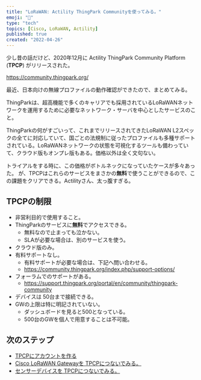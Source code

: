 ```yaml
---
title: "LoRaWAN: Actility ThingPark Communityを使ってみる。"
emoji: "🦝"
type: "tech"
topics: [Cisco, LoRaWAN, Actility]
published: true
created: "2022-04-26"
---
```


少し昔の話だけど、2020年12月に Actility ThingPark Community Platform (**TPCP**) がリリースされた。

https://community.thingpark.org/

最近、日本向けの無線プロファイルの動作確認ができたので、まとめてみる。

ThingParkは、超高機能で多くのキャリアでも採用されているLoRaWANネットワークを運用するために必要なネットワーク・サーバを中心としたサービスのこと。

ThingParkの何がすごいって、これまでリリースされてきたLoRaWAN L2スペックの全てに対応していて、国ごとの法規制に従ったプロファイルも多種サポートされている。LoRaWANネットワークの状態を可視化するツールも備わっていて、クラウド版もオンプレ版もある。価格以外は全く文句ない。

トライアルをする時に、この価格がボトルネックになっていたケースが多々あった。
が、TPCPはこれらのサービスをまさかの**無料**で使うことができるので、この課題をクリアできる。Actilityさん、太っ腹すぎる。

## TPCPの制限

- 非営利目的で使用すること。
- ThingParkのサービスに**無料**でアクセスできる。
    + 無料なので止まっても泣かない。
    + SLAが必要な場合は、別のサービスを使う。
- クラウド版のみ。
- 有料サポートなし。
    + 有料サポートが必要な場合は、下記へ問い合わせる。
    + https://community.thingpark.org/index.php/support-options/
- フォーラムでのサポートがある。
    + https://support.thingpark.org/portal/en/community/thingpark-community
- デバイスは 50台まで接続できる。
- GWの上限は特に明記されていない。
    + ダッシュボードを見ると500となっている。
    + 500台のGWを個人で用意することは不可能。

## 次のステップ

- [TPCPにアカウントを作る](/tanupoo/articles/lorawan-tpcp-create-account)
- [Cisco LoRaWAN Gatewayを TPCPにつないでみる。](/tanupoo/articles/lorawan-cisco-gateway-tpcp)
- [センサーデバイスを TPCPにつないでみる。](lorawan-tpcp-adding-device)


